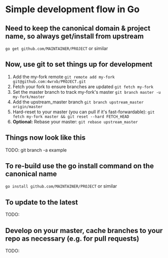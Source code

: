 # Simple development flow in Go

## Need to keep the canonical domain & project name, so always get/install from upstream

`go get github.com/MAINTAINER/PROJECT` or similar

## Now, use git to set things up for development

1) Add the my-fork remote `git remote add my-fork git@github.com:4wrxb/PROJECT.git`
1) Fetch your fork to ensure branches are updated `git fetch my-fork`
1) Set the master branch to track my-fork's master `git branch master -u my-fork/master`
1) Add the upstream_master branch `git branch upstream_master origin/master`
1) Hard-reset to your master (you can pull if it's fast-forwardable): `git fetch my-fork master && git reset --hard FETCH_HEAD`
1) **Optional:** Rebase your master: `git rebase upstream_master`

## Things now look like this

TODO: git branch -a example

## To re-build use the go install command on the canonical name

`go install github.com/MAINTAINER/PROJECT` or similar

## To update to the latest

TODO:

## Develop on your master, cache branches to your repo as necessary (e.g. for pull requests)

TODO:
